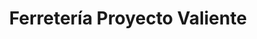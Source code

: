 ---
title: "Ferretería Proyecto Valiente"
url: /campo-lindo/ferreteria-proyecto-valiente/
shop: Eisenwaren
---